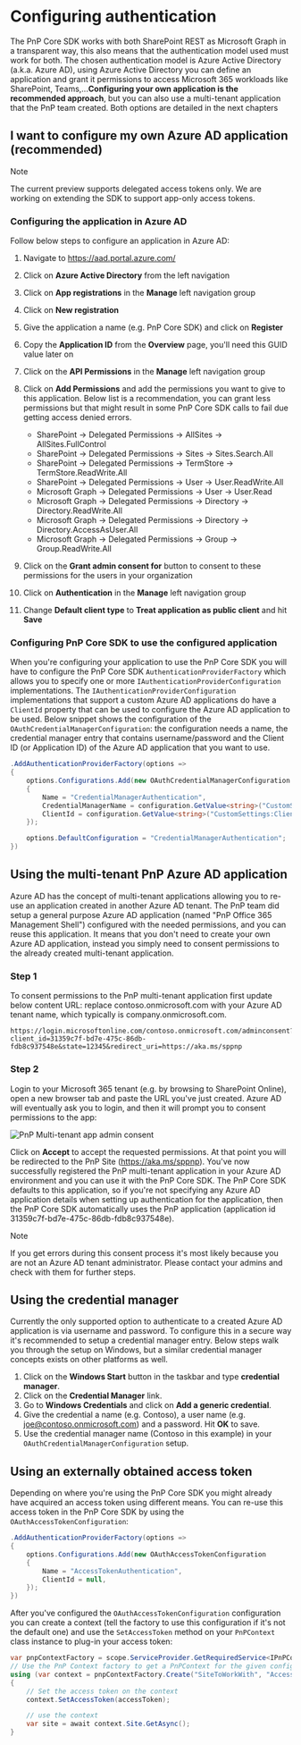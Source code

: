 
# Configuring authentication

The PnP Core SDK works with both SharePoint REST as Microsoft Graph in a transparent way, this also means that the authentication model used must work for both. The chosen authentication model is Azure Active Directory (a.k.a. Azure AD), using Azure Active Directory you can define an application and grant it permissions to access Microsoft 365 workloads like SharePoint, Teams,...**Configuring your own application is the recommended approach**, but you can also use a multi-tenant application that the PnP team created. Both options are detailed in the next chapters

## I want to configure my own Azure AD application (recommended)

> [!Note]
> The current preview supports delegated access tokens only. We are working on extending the SDK to support app-only access tokens.

### Configuring the application in Azure AD

Follow below steps to configure an application in Azure AD:

1. Navigate to https://aad.portal.azure.com/
2. Click on **Azure Active Directory** from the left navigation
3. Click on **App registrations** in the **Manage** left navigation group
4. Click on **New registration**
5. Give the application a name (e.g. PnP Core SDK) and click on **Register**
6. Copy the **Application ID** from the **Overview** page, you'll need this GUID value later on
7. Click on the **API Permissions** in the **Manage** left navigation group
8. Click on **Add Permissions** and add the permissions you want to give to this application. Below list is a recommendation, you can grant less permissions but that might result in some PnP Core SDK calls to fail due getting access denied errors.

   - SharePoint -> Delegated Permissions -> AllSites -> AllSites.FullControl
   - SharePoint -> Delegated Permissions -> Sites -> Sites.Search.All
   - SharePoint -> Delegated Permissions -> TermStore -> TermStore.ReadWrite.All
   - SharePoint -> Delegated Permissions -> User -> User.ReadWrite.All
   - Microsoft Graph -> Delegated Permissions -> User -> User.Read
   - Microsoft Graph -> Delegated Permissions -> Directory -> Directory.ReadWrite.All
   - Microsoft Graph -> Delegated Permissions -> Directory -> Directory.AccessAsUser.All
   - Microsoft Graph -> Delegated Permissions -> Group -> Group.ReadWrite.All

9. Click on the **Grant admin consent for** button to consent to these permissions for the users in your organization
10. Click on **Authentication** in the **Manage** left navigation group
11. Change **Default client type** to **Treat application as public client** and hit **Save**

### Configuring PnP Core SDK to use the configured application

When you're configuring your application to use the PnP Core SDK you will have to configure the PnP Core SDK `AuthenticationProviderFactory` which allows you to specify one or more `IAuthenticationProviderConfiguration` implementations. The `IAuthenticationProviderConfiguration` implementations that support a custom Azure AD applications do have a `ClientId` property that can be used to configure the Azure AD application to be used. Below snippet shows the configuration of the `OAuthCredentialManagerConfiguration`: the configuration needs a name, the credential manager entry that contains username/password and the Client ID (or Application ID) of the Azure AD application that you want to use.

```csharp
.AddAuthenticationProviderFactory(options =>
{
    options.Configurations.Add(new OAuthCredentialManagerConfiguration
    {
        Name = "CredentialManagerAuthentication",
        CredentialManagerName = configuration.GetValue<string>("CustomSettings:CredentialManager"),
        ClientId = configuration.GetValue<string>("CustomSettings:ClientId"),
    });

    options.DefaultConfiguration = "CredentialManagerAuthentication";
})
```

## Using the multi-tenant PnP Azure AD application

Azure AD has the concept of multi-tenant applications allowing you to re-use an application created in another Azure AD tenant. The PnP team did setup a general purpose Azure AD application (named "PnP Office 365 Management Shell") configured with the needed permissions, and you can reuse this application. It means that you don't need to create your own Azure AD application, instead you simply need to consent permissions to the already created multi-tenant application.

### Step 1

To consent permissions to the PnP multi-tenant application first update below content URL: replace contoso.onmicrosoft.com with your Azure AD tenant name, which typically is company.onmicrosoft.com.

```
https://login.microsoftonline.com/contoso.onmicrosoft.com/adminconsent?client_id=31359c7f-bd7e-475c-86db-fdb8c937548e&state=12345&redirect_uri=https://aka.ms/sppnp
```

### Step 2

Login to your Microsoft 365 tenant (e.g. by browsing to SharePoint Online), open a new browser tab and paste the URL you've just created. Azure AD will eventually ask you to login, and then it will prompt you to consent permissions to the app:

![PnP Multi-tenant app admin consent](../../images/PnP%20admin%20consent.png)

Click on **Accept** to accept the requested permissions. At that point you will be redirected to the PnP Site (https://aka.ms/sppnp). You've now successfully registered the PnP multi-tenant application in your Azure AD environment and you can use it with the PnP Core SDK. The PnP Core SDK defaults to this application, so if you're not specifying any Azure AD application details when setting up authentication for the application, then the PnP Core SDK automatically uses the PnP application (application id 31359c7f-bd7e-475c-86db-fdb8c937548e).

> [!Note]
> If you get errors during this consent process it's most likely because you are not an Azure AD tenant administrator. Please contact your admins and check with them for further steps.

## Using the credential manager

Currently the only supported option to authenticate to a created Azure AD application is via username and password. To configure this in a secure way it's recommended to setup a credential manager entry. Below steps walk you through the setup on Windows, but a similar credential manager concepts exists on other platforms as well.

1. Click on the **Windows Start** button in the taskbar and type **credential manager**.
2. Click on the **Credential Manager** link.
3. Go to **Windows Credentials** and click on **Add a generic credential**.
4. Give the credential a name (e.g. Contoso), a user name (e.g. joe@contoso.onmicrosoft.com) and a password. Hit **OK** to save.
5. Use the credential manager name (Contoso in this example) in your `OAuthCredentialManagerConfiguration` setup.

## Using an externally obtained access token

Depending on where you're using the PnP Core SDK you might already have acquired an access token using different means. You can re-use this access token in the PnP Core SDK by using the `OAuthAccessTokenConfiguration`:

```csharp
.AddAuthenticationProviderFactory(options =>
{
    options.Configurations.Add(new OAuthAccessTokenConfiguration
    {
        Name = "AccessTokenAuthentication",
        ClientId = null,
    });
})
```

After you've configured the `OAuthAccessTokenConfiguration` configuration you can create a context (tell the factory to use this configuration if it's not the default one) and use the `SetAccessToken` method on your `PnPContext` class instance to plug-in your access token:

```csharp
var pnpContextFactory = scope.ServiceProvider.GetRequiredService<IPnPContextFactory>();
// Use the PnP Context factory to get a PnPContext for the given configuration
using (var context = pnpContextFactory.Create("SiteToWorkWith", "AccessTokenAuthentication"))
{
    // Set the access token on the context
    context.SetAccessToken(accessToken);

    // use the context
    var site = await context.Site.GetAsync();
}
```
